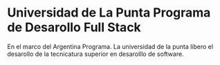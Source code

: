 # Universidad de La Punta Programa de Desarollo Full Stack
En el marco del Argentina Programa. La universidad de la punta libero el desarollo de la tecnicatura superior en desarolllo de software.
